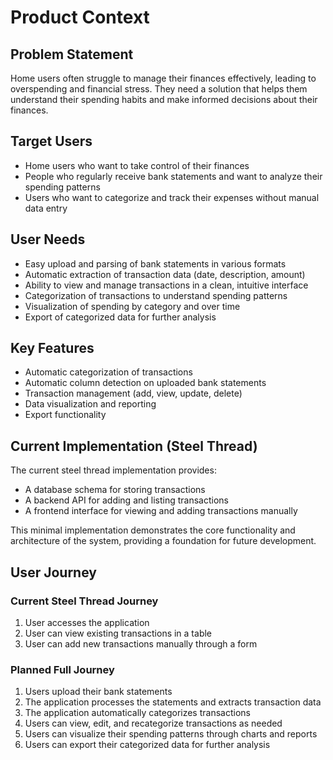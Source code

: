 # Product Context

## Problem Statement

Home users often struggle to manage their finances effectively, leading to overspending and financial stress. They need a solution that helps them understand their spending habits and make informed decisions about their finances.

## Target Users

- Home users who want to take control of their finances
- People who regularly receive bank statements and want to analyze their spending patterns
- Users who want to categorize and track their expenses without manual data entry

## User Needs

- Easy upload and parsing of bank statements in various formats
- Automatic extraction of transaction data (date, description, amount)
- Ability to view and manage transactions in a clean, intuitive interface
- Categorization of transactions to understand spending patterns
- Visualization of spending by category and over time
- Export of categorized data for further analysis

## Key Features

- Automatic categorization of transactions
- Automatic column detection on uploaded bank statements
- Transaction management (add, view, update, delete)
- Data visualization and reporting
- Export functionality

## Current Implementation (Steel Thread)

The current steel thread implementation provides:

- A database schema for storing transactions
- A backend API for adding and listing transactions
- A frontend interface for viewing and adding transactions manually

This minimal implementation demonstrates the core functionality and architecture of the system, providing a foundation for future development.

## User Journey

### Current Steel Thread Journey

1. User accesses the application
2. User can view existing transactions in a table
3. User can add new transactions manually through a form

### Planned Full Journey

1. Users upload their bank statements
2. The application processes the statements and extracts transaction data
3. The application automatically categorizes transactions
4. Users can view, edit, and recategorize transactions as needed
5. Users can visualize their spending patterns through charts and reports
6. Users can export their categorized data for further analysis
